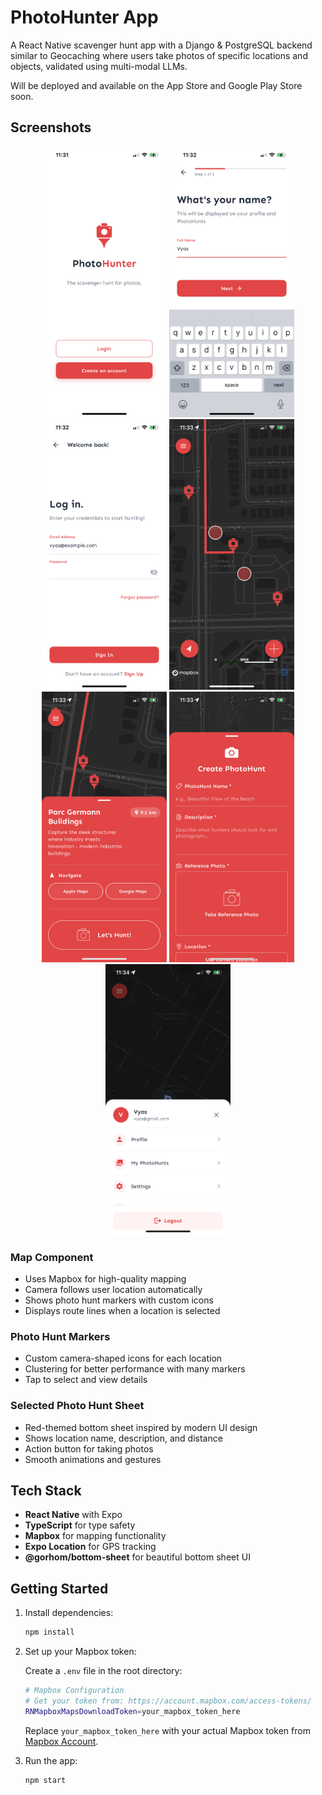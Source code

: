 # PhotoHunter App

A React Native scavenger hunt app with a Django & PostgreSQL backend similar to Geocaching where users take photos of specific locations and objects, validated using multi-modal LLMs.

Will be deployed and available on the App Store and Google Play Store soon.

## Screenshots

<div align="center">
  <img src="assets/screenshot1.PNG" width="200" alt="Home Screen" />
  <img src="assets/screenshot2.PNG" width="200" alt="Map View" />
  <img src="assets/screenshot3.PNG" width="200" alt="Location Details" />
  <img src="assets/screenshot4.PNG" width="200" alt="Photo Hunt" />
</div>

<div align="center">
  <img src="assets/screenshot5.PNG" width="200" alt="Camera Interface" />
  <img src="assets/screenshot6.PNG" width="200" alt="Photo Validation" />
  <img src="assets/screenshot7.PNG" width="200" alt="Success Screen" />
</div>

### Map Component

- Uses Mapbox for high-quality mapping
- Camera follows user location automatically
- Shows photo hunt markers with custom icons
- Displays route lines when a location is selected

### Photo Hunt Markers

- Custom camera-shaped icons for each location
- Clustering for better performance with many markers
- Tap to select and view details

### Selected Photo Hunt Sheet

- Red-themed bottom sheet inspired by modern UI design
- Shows location name, description, and distance
- Action button for taking photos
- Smooth animations and gestures

## Tech Stack

- **React Native** with Expo
- **TypeScript** for type safety
- **Mapbox** for mapping functionality
- **Expo Location** for GPS tracking
- **@gorhom/bottom-sheet** for beautiful bottom sheet UI

## Getting Started

1. Install dependencies:

   ```bash
   npm install
   ```

2. Set up your Mapbox token:

   Create a `.env` file in the root directory:

   ```bash
   # Mapbox Configuration
   # Get your token from: https://account.mapbox.com/access-tokens/
   RNMapboxMapsDownloadToken=your_mapbox_token_here
   ```

   Replace `your_mapbox_token_here` with your actual Mapbox token from [Mapbox Account](https://account.mapbox.com/access-tokens/).

3. Run the app:
   ```bash
   npm start
   ```

